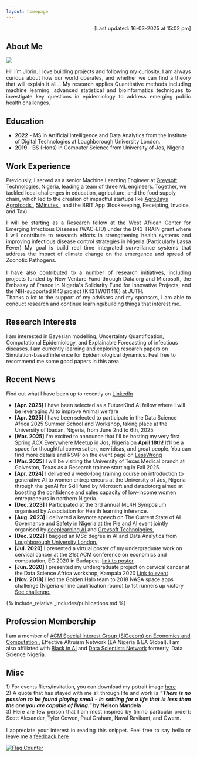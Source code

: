 ```yaml
---
layout: homepage
---
```

<p  align="right">[Last updated: 16-03-2025 at 15:02 pm]</p>

## About Me
<img src="assets/img/wavy.gif">
<p align="justify"> Hi! I’m Jibrin. I love building projects and following my curiosity. I am always curious about how our world operates, and whether we can find a theory that will explain it all... My research applies Quantitative methods including machine learning, advanced statistical and bioinformatics techniques to investigate key questions in epidemiology to address emerging public health challenges.

## Education
- **2022** - MS in Artificial Intelligence and Data Analytics from the Institute of Digital Technologies at Loughborough University London. 
- **2019** - BS (Hons) in Computer Science from University of Jos, Nigeria.

## Work Experience
Previously, I served as a senior Machine Learning Engineer at <a href="https://greysoft.ng"  target="_blank">Greysoft Technologies</a>, Nigeria, leading a team of three ML engineers. Together, we tackled local challenges in education, agriculture, and the food supply chain, which led to the creation of impactful startups like  <a href="https://agrobays.com"  target="_blank">AgroBays Agrofoods </a>,  <a href="https://app.5minutes.ng"  target="_blank">5Minutes </a>, and the BRIT App (Bookkeeping, Receipting, Invoice, and Tax).<br>
<p align="justify"> I will be starting as a Research fellow at the West African Center for Emerging Infectious Diseases (WAC-EID) under the D43 TRAIN grant where I will contribute to research efforts in strengthening health systems and improving infectious disease control strategies in Nigeria (Particularly Lassa Fever) My goal is build real time integrated surveillance systems that address the impact of climate change on the emergence and spread of Zoonotic Pathogens.
<br> <br>
I have also contributed to a number of research initiatives, including projects funded by New Venture Fund through Data.org and Microsoft, the Embassy of France in Nigeria's Solidarity Fund for Innovative Projects, and the NIH-supported K43 project (K43TW011416) at JUTH.
<br>  
Thanks a lot to the support of my advisors and my sponsors, I am able to conduct research and continue learning/building things that interest me.
</p>

## Research Interests

I am interested in Bayesian modelling, Uncertainty Quantification, Computational Epidemiology, and Explainable Forecasting of infectious diseases. I am currently learning and exploring research papers on Simulation-based inference for Epidemiological dynamics. Feel free to recommend me some good papers in this area <br> 

## Recent News 

Find out what I have been up to recently on  <a rel="me" href="https://linkedin.com/in/jibrinx"  target="_blank">LinkedIn</a>
- **[Apr. 2025]** I have been selected as a FutureKind AI fellow where I will be leveraging AI to improve Animal welfare
- **[Apr. 2025]** I have been selected to participate in the Data Science Africa 2025 Summer School and Workshop, taking place at the University of Ibadan, Nigeria, from June 2nd to 6th, 2025.
- **[Mar. 2025]** I'm excited to announce that I'll be hosting my very first Spring ACX Everywhere Meetup in Jos, Nigeria on <b> April 18th! </b> It’ll be a space for thoughtful conversation, new ideas, and great people. You can find more details and RSVP on the event page on <a href= "https://www.lesswrong.com/events/u6pEyjcXCnSpyyzbo/jos-acx-meetups-everywhere-spring-2025"  target="_blank"> LessWrong </a>
- **[Mar. 2025]** I will be visiting the University of Texas Medical branch at Galveston, Texas as a Research trainee starting in Fall 2025.
- **[Apr. 2024]** I delivered a week-long training course on introduction to generative AI to women entrepreneurs at the University of Jos, Nigeria through the genAI for Skill fund by Microsoft and datadotorg aimed at boosting the confidence and sales capacity of low-income women entrepreneurs in northern Nigeria.
- **[Dec. 2023]** I Participated at the 3rd annual ML4H Symposium organised by Association for Health learning inference.
- **[Aug. 2023]** I delivered a keynote speech on The Current State of AI Governance and Safety in Nigeria at the <a href="https://www.linkedin.com/feed/update/urn:li:activity:7096848518631366656/ "  target="_blank"> Pie and AI</a> event jointly organised by <a href="https://www.deeplearning.ai"  target="_blank">deeplearning.AI </a>and <a href="https://greysoft.ng"  target="_blank">Greysoft Technologies.</a> 
- **[Dec. 2022]** I bagged an MSc degree in AI and Data Analytics from <a href="https://www.lborolondon.ac.uk/study/masters-degrees/artificial-intelligence-data-analytics/"  target="_blank"> Loughborough University London. </a>
- **[Jul. 2020]** I presented a virtual poster of my undergraduate work on cervical cancer at the 21st ACM conference on economics and computation, EC 2020 in Budapest. <a href="https://ec20.sigecom.org/program/posters/"  target="_blank"> link to poster</a>
- **[Jun. 2020]** I presented my undergraduate project on cervical cancer at the Data Science Africa workshop, Kampala 2020 <a href="https://www.datascienceafrica.org/dsa2020kampala/schedule/#session-paper1"  target="_blank">Link to event</a>
- **[Nov. 2018]** I led the Golden Halo team to 2018 NASA space apps challenge (Nigeria online qualification round) to 1st runners up victory <a href="https://2018.spaceappschallenge.org/challenges/what-world-needs-now/health-makes-wealth/teams/golden-halo-1/project/"  target="_blank">See challenge.</a>

{% include_relative _includes/publications.md %}

<!--{% include_relative _includes/services.md %} -->
## Profession Membership
I am a member of <a href="http://www.sigecom.org"  target="_blank">ACM Special Interest Group (SIGecom) on Economics and Computation </a>, Effective Altruism Network (EA Nigeria & EA Global). I am also affiliated with <a href="https://blackinai.github.io/#/"  target="_blank">Black in AI</a> and <a href="https://www.datasciencenigeria.org"  target="_blank">Data Scientists Network</a> formerly, Data Science Nigeria.

## Misc
<p align="justify">
1) For events fliers/invitation, you can download my potrait image <a href ="https://raw.githubusercontent.com/jibrinx/jibrinx.github.io/main/assets/img/dpjb.png"  target="_blank"> here </a> <br>
2) A quote that has stayed with me all through life and work is <strong><i> "There is no passion to be found playing small - in settling for a life that is less than the one you are capable of living."
</i> by Nelson Mandela</strong> <br>
3) Here are few person that I am most inspired by (in no particular order): Scott Alexander, Tyler Cowen, Paul Graham, Naval Ravikant, and Gwern. <br> <br> 
I appreciate your interest in reading this snippet. Feel free to say hello or leave me a <a href="https://www.admonymous.co/jibrinx" target="_blank"> feedback here </a> </p>


<a href="https://info.flagcounter.com/wu9a"  target="_blank"> <img src="https://s01.flagcounter.com/map/wu9a/size_s/txt_000000/border_CCCCCC/pageviews_1/viewers_0/flags_0/" alt="Flag Counter" border="0"> </a>

<!-- <script type="text/javascript" id="mapmyvisitors" src="//mapmyvisitors.com/map.js?d=O65DFBEoMMCDyH8PO-ogFgIBijtcz7hMWYIFcurAHSw&cl=ffffff&w=a"></script> -->
